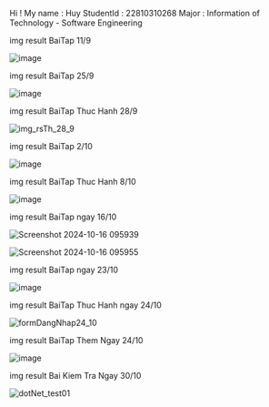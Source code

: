 ﻿Hi ! My name : Huy 
StudentId : 22810310268
Major : Information of Technology - Software Engineering


img result BaiTap 11/9

![image](https://github.com/user-attachments/assets/cbe6d8a1-b6fe-49e4-841f-81aba10b98ad)

img result BaiTap 25/9

![image](https://github.com/user-attachments/assets/c3301d78-865b-4ca0-8107-fb8f6f61d1d0)

img result BaiTap Thuc Hanh 28/9

![img_rsTh_28_9](https://github.com/user-attachments/assets/bf71039a-24b5-4c1b-830a-e914174ef124)

img result BaiTap 2/10 

![image](https://github.com/user-attachments/assets/cfe30ee2-ce6f-4c61-b095-7c483fc5074c)

img result BaiTap Thuc Hanh 8/10

![image](https://github.com/user-attachments/assets/6d1c8d7e-250b-42c5-b152-588b1bd5146e)

img result BaiTap ngay 16/10

![Screenshot 2024-10-16 095939](https://github.com/user-attachments/assets/eb7ff1b4-e64d-45bd-bcaf-e4c0c125dda3)

![Screenshot 2024-10-16 095955](https://github.com/user-attachments/assets/fd034a5e-58a8-42f6-8222-906a8e410faf)

img result BaiTap ngay 23/10

![image](https://github.com/user-attachments/assets/70af70fa-9ff8-4f48-9449-a451452ac7ab)

img result BaiTap Thuc Hanh ngay 24/10

![formDangNhap24_10](https://github.com/user-attachments/assets/0ee858b5-7e08-49c1-bd24-e65b93d163aa)

img result BaiTap Them Ngay 24/10

![image](https://github.com/user-attachments/assets/c79b898a-e947-4333-a025-cf307668aca8)

img result Bai Kiem Tra Ngay 30/10

![dotNet_test01](https://github.com/user-attachments/assets/c89ece8a-1219-4ac3-a010-28f1457a3c2c)


